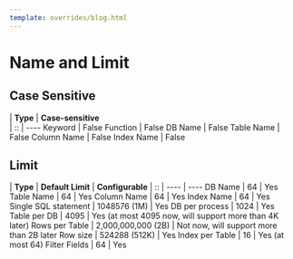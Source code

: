 ```yaml
---
template: overrides/blog.html
---
```


# Name and Limit

## Case Sensitive

| **Type**     | **Case-sensitive**  
| ::           | ----
  Keyword      | False
  Function     | False
  DB Name      | False
  Table Name   | False
  Column Name  | False
  Index Name   | False

## Limit

| **Type**   			| **Default Limit**    | **Configurable** 
| ::         			| ----                 | ----
  DB Name    			| 64                   | Yes
  Table Name 			| 64                   | Yes
  Column Name			| 64                   | Yes
  Index Name 			| 64                   | Yes
  Single SQL statement  | 1048576 (1M)         | Yes
  DB per process		| 1024                 | Yes
  Table per DB  		| 4095                 | Yes (at most 4095 now, will support more than 4K later)
  Rows per Table  		| 2,000,000,000 (2B)   | Not now, will support more than 2B later
  Row size				| 524288 (512K)        | Yes
  Index per Table    	| 16                   | Yes (at most 64)
  Filter Fields    		| 64                   | Yes